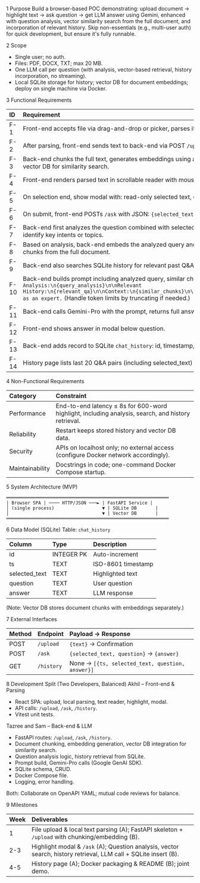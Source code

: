 1 Purpose
Build a browser-based POC demonstrating: upload document → highlight text → ask question → get LLM answer using Gemini, enhanced with question analysis, vector similarity search from the full document, and incorporation of relevant history. Skip non-essentials (e.g., multi-user auth) for quick development, but ensure it's fully runnable.

2 Scope

- Single user; no auth.
- Files: PDF, DOCX, TXT; max 20 MB.
- One LLM call per question (with analysis, vector-based retrieval, history incorporation, no streaming).
- Local SQLite storage for history; vector DB for document embeddings; deploy on single machine via Docker.

3 Functional Requirements


| ID | Requirement |
| :-- | :-- |
| F-1 | Front-end accepts file via drag-and-drop or picker, parses it to plain UTF-8 text locally (using pdf.js, mammoth.js). |
| F-2 | After parsing, front-end sends text to back-end via POST `/upload` for processing. |
| F-3 | Back-end chunks the full text, generates embeddings using an embedding model, and stores chunks with embeddings in a vector DB for similarity search. |
| F-4 | Front-end renders parsed text in scrollable reader with mouse selection. |
| F-5 | On selection end, show modal with: read-only selected text, question textarea. |
| F-6 | On submit, front-end POSTs `/ask` with JSON: `{selected_text, question}`. |
| F-7 | Back-end first analyzes the question combined with selected_text (e.g., via a preliminary LLM call or rule-based parsing) to identify key intents or topics. |
| F-8 | Based on analysis, back-end embeds the analyzed query and performs similarity search in vector DB to find top relevant text chunks from the full document. |
| F-9 | Back-end also searches SQLite history for relevant past Q\&A records (e.g., by similarity or keyword matching). |
| F-10 | Back-end builds prompt including analyzed query, similar chunks, relevant history, selected_text, and question: `Analysis:\n{query_analysis}\n\nRelevant History:\n{relevant_qa}\n\nContext:\n{similar_chunks}\n\nSelected:\n{selected_text}\n\nQuestion:\n{question}\n\nAnswer as an expert.` (Handle token limits by truncating if needed.) |
| F-11 | Back-end calls Gemini-Pro with the prompt, returns full answer as `{answer}`. |
| F-12 | Front-end shows answer in modal below question. |
| F-13 | Back-end adds record to SQLite `chat_history`: id, timestamp, selected_text, question, answer. |
| F-14 | History page lists last 20 Q\&A pairs (including selected_text) in reverse chronological order. |

4 Non-Functional Requirements


| Category | Constraint |
| :-- | :-- |
| Performance | End-to-end latency ≤ 8s for 600-word highlight, including analysis, search, and history retrieval. |
| Reliability | Restart keeps stored history and vector DB data. |
| Security | APIs on localhost only; no external access (configure Docker network accordingly). |
| Maintainability | Docstrings in code; one-command Docker Compose startup. |

5 System Architecture (MVP)

```
═════════════════════════════════════════════════════════════
| Browser SPA | ──── HTTP/JSON ───► | FastAPI Service |
│ (single process)                  ▼ | SQLite DB       |
│                                   ▼ | Vector DB       |
═════════════════════════════════════════════════════════════
```

6 Data Model (SQLite)
Table: `chat_history`


| Column | Type | Description |
| :-- | :-- | :-- |
| id | INTEGER PK | Auto-increment |
| ts | TEXT | ISO-8601 timestamp |
| selected_text | TEXT | Highlighted text |
| question | TEXT | User question |
| answer | TEXT | LLM response |

(Note: Vector DB stores document chunks with embeddings separately.)

7 External Interfaces


| Method | Endpoint | Payload → Response |
| :-- | :-- | :-- |
| POST | `/upload` | `{text}` → Confirmation |
| POST | `/ask` | `{selected_text, question}` → `{answer}` |
| GET | `/history` | None → `[{ts, selected_text, question, answer}]` |

8 Development Split (Two Developers, Balanced)
Akhil – Front-end \& Parsing

- React SPA: upload, local parsing, text reader, highlight, modal.
- API calls: `/upload`, `/ask`, `/history`.
- Vitest unit tests.

Tazree and Sam – Back-end \& LLM

- FastAPI routes: `/upload`, `/ask`, `/history`.
- Document chunking, embedding generation, vector DB integration for similarity search.
- Question analysis logic, history retrieval from SQLite.
- Prompt build, Gemini-Pro calls (Google GenAI SDK).
- SQLite schema, CRUD.
- Docker Compose file.
- Logging, error handling.

Both: Collaborate on OpenAPI YAML; mutual code reviews for balance.

9 Milestones


| Week | Deliverables |
| :-- | :-- |
| 1 | File upload \& local text parsing (A); FastAPI skeleton + `/upload` with chunking/embedding (B). |
| 2-3 | Highlight modal \& `/ask` (A); Question analysis, vector search, history retrieval, LLM call + SQLite insert (B). |
| 4-5 | History page (A); Docker packaging \& README (B); joint demo. |

